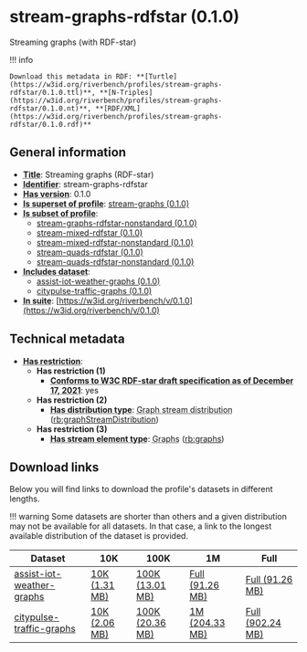 # stream-graphs-rdfstar (0.1.0)

Streaming graphs (with RDF-star)

!!! info

    Download this metadata in RDF: **[Turtle](https://w3id.org/riverbench/profiles/stream-graphs-rdfstar/0.1.0.ttl)**, **[N-Triples](https://w3id.org/riverbench/profiles/stream-graphs-rdfstar/0.1.0.nt)**, **[RDF/XML](https://w3id.org/riverbench/profiles/stream-graphs-rdfstar/0.1.0.rdf)**



## General information

- **<abbr title="A name given to the resource.">Title</abbr>**: Streaming graphs (RDF-star)
- **<abbr title="An unambiguous reference to the resource within a given context.">Identifier</abbr>**: stream-graphs-rdfstar
- **<abbr title="Version tag of an artifact">Has version</abbr>**: 0.1.0
- **<abbr title="Indicates that this profile contains all datasets of the other profile">Is superset of profile</abbr>**: [stream-graphs (0.1.0)](https://w3id.org/riverbench/profiles/stream-graphs/0.1.0)
- **<abbr title="Indicates that this profile's datasets are all in the other profile">Is subset of profile</abbr>**: 
    - [stream-graphs-rdfstar-nonstandard (0.1.0)](https://w3id.org/riverbench/profiles/stream-graphs-rdfstar-nonstandard/0.1.0)
    - [stream-mixed-rdfstar (0.1.0)](https://w3id.org/riverbench/profiles/stream-mixed-rdfstar/0.1.0)
    - [stream-mixed-rdfstar-nonstandard (0.1.0)](https://w3id.org/riverbench/profiles/stream-mixed-rdfstar-nonstandard/0.1.0)
    - [stream-quads-rdfstar (0.1.0)](https://w3id.org/riverbench/profiles/stream-quads-rdfstar/0.1.0)
    - [stream-quads-rdfstar-nonstandard (0.1.0)](https://w3id.org/riverbench/profiles/stream-quads-rdfstar-nonstandard/0.1.0)
- **<abbr title="Indicates which datasets are included in the profile">Includes dataset</abbr>**: 
    - [assist-iot-weather-graphs (0.1.0)](https://w3id.org/riverbench/datasets/assist-iot-weather-graphs/0.1.0)
    - [citypulse-traffic-graphs (0.1.0)](https://w3id.org/riverbench/datasets/citypulse-traffic-graphs/0.1.0)
- **<abbr title="Indicates the benchmark suite to which a dataset or profile belongs">In suite</abbr>**: [https://w3id.org/riverbench/v/0.1.0](https://w3id.org/riverbench/v/0.1.0)

## Technical metadata

- **<abbr title="Has profile restriction. The restrictions are joined with the AND operator.">Has restriction</abbr>**: 
    - **Has restriction (1)**    
        - **<abbr title="Whether the dataset is RDF-star compliant, i.e., does not use any non-standard features. Note that all standard RDF 1.1 datasets also qualify, as RDF-star is a superset of RDF 1.1.">Conforms to W3C RDF-star draft specification as of December 17, 2021</abbr>**: yes
    - **Has restriction (2)**    
        - **<abbr title="Indicates the type of RiverBench dataset distribution">Has distribution type</abbr>**: <abbr title="The dataset is distributed as a stream of named RDF graphs.">Graph stream distribution</abbr> ([rb:graphStreamDistribution](https://w3id.org/riverbench/schema/metadata#graphStreamDistribution))
    - **Has restriction (3)**    
        - **<abbr title="Indicates the type of contents of each stream element">Has stream element type</abbr>**: <abbr title="Graph streams are a special case of quad streams, where each element contains exactly one named RDF graph.">Graphs</abbr> ([rb:graphs](https://w3id.org/riverbench/schema/metadata#graphs))


## Download links

Below you will find links to download the profile's datasets in different lengths.

!!! warning
    Some datasets are shorter than others and a given distribution may not be available for all datasets.
    In that case, a link to the longest available distribution of the dataset is provided.

Dataset | 10K | 100K | 1M | Full
--- | --- | --- | --- | ---
[assist-iot-weather-graphs](https://w3id.org/riverbench/datasets/assist-iot-weather-graphs/0.1.0) | [10K (1.31 MB)](https://w3id.org/riverbench/datasets/assist-iot-weather-graphs/0.1.0/files/stream_10K.tar.gz) | [100K (13.01 MB)](https://w3id.org/riverbench/datasets/assist-iot-weather-graphs/0.1.0/files/stream_100K.tar.gz) | [Full (91.26 MB)](https://w3id.org/riverbench/datasets/assist-iot-weather-graphs/0.1.0/files/stream_full.tar.gz) | [Full (91.26 MB)](https://w3id.org/riverbench/datasets/assist-iot-weather-graphs/0.1.0/files/stream_full.tar.gz)
[citypulse-traffic-graphs](https://w3id.org/riverbench/datasets/citypulse-traffic-graphs/0.1.0) | [10K (2.06 MB)](https://w3id.org/riverbench/datasets/citypulse-traffic-graphs/0.1.0/files/stream_10K.tar.gz) | [100K (20.36 MB)](https://w3id.org/riverbench/datasets/citypulse-traffic-graphs/0.1.0/files/stream_100K.tar.gz) | [1M (204.33 MB)](https://w3id.org/riverbench/datasets/citypulse-traffic-graphs/0.1.0/files/stream_1M.tar.gz) | [Full (902.24 MB)](https://w3id.org/riverbench/datasets/citypulse-traffic-graphs/0.1.0/files/stream_full.tar.gz)